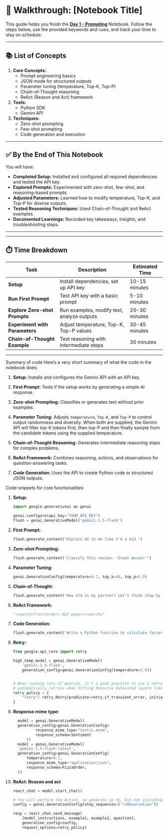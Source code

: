 
# 📓 Walkthrough: [Notebook Title]

This guide helps you finish the **[Day 1 - Prompting](https://www.kaggle.com/code/markishere/day-1-prompting)** Notebook. Follow the steps below, use the provided keywords and cues, and track your time to stay on schedule.


---

## 📚 List of Concepts
1. **Core Concepts:**
   - Prompt engineering basics
   - JSON mode for structured outputs
   - Parameter tuning (temperature, Top-K, Top-P)
   - Chain-of-Thought reasoning
   - ReAct (Reason and Act) framework
2. **Tools:**
   - Python SDK
   - Gemini API
3. **Techniques:**
   - Zero-shot prompting
   - Few-shot prompting
   - Code generation and execution

---

## ✅ By the End of This Notebook
You will have:
- **Completed Setup:** Installed and configured all required dependencies and tested the API key.
- **Explored Prompts:** Experimented with zero-shot, few-shot, and reasoning-based prompts.
- **Adjusted Parameters:** Learned how to modify temperature, Top-K, and Top-P for diverse outputs.
- **Tested Reasoning Techniques:** Used Chain-of-Thought and ReAct examples.
- **Documented Learnings:** Recorded key takeaways, insights, and troubleshooting steps.

---


---

## ⏱️ Time Breakdown

| Task                          | Description                                    | Estimated Time |
|-------------------------------|------------------------------------------------|----------------|
| **Setup**                     | Install dependencies, set up API key           | 10-15 minutes  |
| **Run First Prompt**           | Test API key with a basic prompt              | 5-10 minutes   |
| **Explore Zero-shot Prompts**  | Run examples, modify text, analyze outputs    | 20-30 minutes  |
| **Experiment with Parameters** | Adjust temperature, Top-K, Top-P values       | 30-45 minutes  |
| **Chain-of-Thought Example**   | Test reasoning with intermediate steps        | 30 minutes     |

---

Summary of code
Here’s a very short summary of what the code in the notebook does:

1. **Setup:** Installs and configures the Gemini API with an API key.
2. **First Prompt:** Tests if the setup works by generating a simple AI response.
3. **Zero-shot Prompting:** Classifies or generates text without prior examples.
4. **Parameter Tuning:** Adjusts `temperature`, `Top-K`, and `Top-P` to control output randomness and diversity.
When both are supplied, the Gemini API will filter top-K tokens first, then top-P and then finally sample from the candidate tokens using the supplied temperature.

5. **Chain-of-Thought Reasoning:** Generates intermediate reasoning steps for complex problems.
6. **ReAct Framework:** Combines reasoning, actions, and observations for question-answering tasks.
7. **Code Generation:** Uses the API to create Python code or structured JSON outputs.

Code snippets for core functionalities:

1. **Setup:**
   ```python
   import google.generativeai as genai

   genai.configure(api_key="YOUR_API_KEY")
   flash = genai.GenerativeModel('gemini-1.5-flash')

   ```

2. **First Prompt:**
   ```python
   flash.generate_content("Explain AI to me like I'm a kid.")
   ```

3. **Zero-shot Prompting:**
   ```python
   flash.generate_content("Classify this review: 'Great movie!'")
   ```

4. **Parameter Tuning:**
   ```python
   genai.GenerationConfig(temperature=0.7, top_k=40, top_p=0.9)
   ```

5. **Chain-of-Thought:**
   ```python
   flash.generate_content("How old is my partner? Let's think step by step.")
   ```

6. **ReAct Framework:**
   ```python
   "<search>Transformers NLP paper</search>"
   ```

7. **Code Generation:**
   ```python
   flash.generate_content("Write a Python function to calculate factorial.")
   ``` 
8. **Retry:** 
    ```python
    from google.api_core import retry

    high_temp_model = genai.GenerativeModel(
        'gemini-1.5-flash',
        generation_config=genai.GenerationConfig(temperature=2.0))


    # When running lots of queries, it's a good practice to use a retry policy so your code
    # automatically retries when hitting Resource Exhausted (quota limit) errors.
    retry_policy = {
        "retry": retry.Retry(predicate=retry.if_transient_error, initial=10, multiplier=1.5, timeout=300)
    }
    ```
  9. **Response mime type:**
     ```python
       model = genai.GenerativeModel(
       generation_config=genai.GenerationConfig(
               response_mime_type="text/x.enum",
               response_schema=Sentiment
           ))
       model = genai.GenerativeModel(
       'gemini-1.5-flash-latest',
       generation_config=genai.GenerationConfig(
           temperature=0.1,
           response_mime_type="application/json",
           response_schema=PizzaOrder,
       ))
      ```
  10. **ReAct: Reason and act** 
  
      ```python
      react_chat = model.start_chat()

      # You will perform the Action, so generate up to, but not including, the Observation.
      config = genai.GenerationConfig(stop_sequences=["\nObservation"])

      resp = react_chat.send_message(
          [model_instructions, example1, example2, question],
          generation_config=config,
          request_options=retry_policy)
      ```